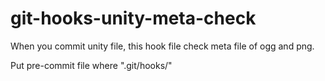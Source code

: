 # git-hooks-unity-meta-check

When you commit unity file, this hook file check meta file of ogg and png.


Put pre-commit file where ".git/hooks/"
